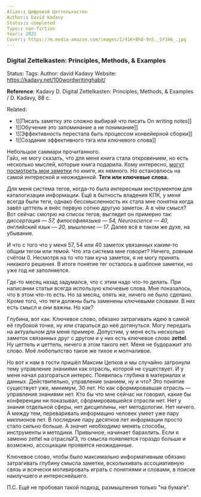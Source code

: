 ```yaml
---
Alias:: Цифровой Цеттелькастен
Author:: David Kadavy
Status:: completed
Type:: non-fiction
Year:: 2021
Cover:: https://m.media-amazon.com/images/I/41K+8hD-9nS._SY346_.jpg
---
```

### Digital Zettelkasten: Principles, Methods, & Examples
Status: 
Tags: 
Author: david Kadavy
Website: https://kadavy.net/100wordwritinghabit/

**Reference**:  Kadavy D. Digital Zettelkasten: Principles, Methods, & Examples / D. Kadavy, 88 c.

Related: 
- ![[Писать заметку это сложно выбирай что писать On writing notes]]
- ![[Обучение это запоминание а не понимание]]
- ![[Эффективность перестала быть процессом конвейерной сборки]]
- ![[Создание эффективного тэга или ключевого слова]]

Небольшое саммари прочитанного.  
Гайз, не могу сказать, что для меня книга стала откровением, но есть несколько мыслей, которые книга подарила. Кому интересно, [могут посмотреть мои заметки](https://drive.google.com/drive/folders/1fzWAJEc0kqaVF14ILM56U8V7P7t8YDjU?usp=sharing) по книге, их немного. Но остановлюсь на самой интересной и неожиданной. **Теги или ключевые слова.**  
  
Для меня система тегов, когда-то была интересным инструментом для каталогизации информации. Ещё в бытность владения КПК, у меня всегда были теги, однако бессмысленность их стала мне понятна когда завёл цеттель и внёс первую сотню другую заметок. А в чём смысл? Вот сейчас смотрю на список тегов, выглядит он примерно так: *диссертация — 57, философияязыка — 54, Neuroscience — 40, английский язык — 20, мышление — 17.* Далее всё в таком же духе, на убывание.  
  
И что с того что у меня 57, 54 или 40 заметок увязанных каким-то общим тегом или темой. Что эта система мне говорит? Ничего, ровным счётом 0. Несмотря на то что там куча заметок, я не могу принять никакого решения. В итоге понятие тег осталось в шаблоне заметки, но уже год не заполняется.   
  
Где-то месяц назад задумался, что с этим надо что-то делать. При написании статьи всегда использую ключевые слова. Мне показалось, что в этом что-то есть. Но за месяц, опять же, ничего не было сделано. Кроме того, что теги должны быть заменены ключевыми словами. В них есть смысл и они важны. Но как?  
  
Глубина, вот как. Ключевое слово, обязано затрагивать идею в самой её глубокой точке, ну или стараться до неё дотянуться. Могу передать на актуальном для меня примере. Допустим, у меня есть несколько заметок связанных друг с другом и у них есть ключевое слово **zettel**. Ну цеттель и цеттель, ничего в этом такого нет. Меня не будоражит это слово. Моё любопытство такое же тихое и молчаливое.   
  
Но вот к нам в гости пришёл Максим Цепков и мы случайно затронули тему управление знаниями как отрасль, которой не существует. И у меня начал разгораться интерес. Появилась глубина в материалах и данных. Действительно, управление знанием, ну и что? Это понятие существует уже, минимум, 30 лет. Но как сформировавшая отрасль — управления знаниями нет. Кто бы что мне сейчас ни говорил, какие бы конференции ни показывал, сформировавшейся отрасли нет. Нет у знания отдельной сферы, нет дисциплины, нет методологии. Нет ничего. А между тем, переваривать информацию человек умеет уже пару миллионов лет. В последние пару десятков лет информации просто стало сильно больше. А значит необходимо менять способы, инструменты и методики. Привычное, начинает барахлить. Если я заменю zettel на отрасльУЗ, то смысла появляется гораздо больше и возможно, ассоциации проявятся неожиданные.  
  
Ключевое слово, чтобы было максимально информативным обязано затрагивать глубину смысла заметки, всколыхивать ассоциативную связь и всячески мотивировать играть с понятиями и словами, в поиске наилучшего и интереснейшего.  
  
П.С. Ещё не пробовал такой подход, размышления только "на бумаге".